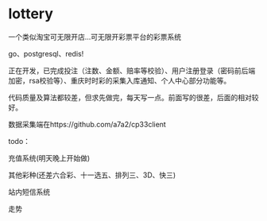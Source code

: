 # lottery
一个类似淘宝可无限开店...可无限开彩票平台的彩票系统

go、postgresql、redis! 

正在开发，已完成投注（注数、金额、赔率等校验）、用户注册登录（密码前后端加密，rsa校验等）、重庆时时彩的采集入库通知、个人中心部分功能等。

代码质量及算法都较差，但求先做完，每天写一点。前面写的很差，后面的相对较好。

数据采集端在https://github.com/a7a2/cp33client

todo：

充值系统(明天晚上开始做)

其他彩种(还差六合彩、十一选五、排列三、3D、快三)

站内短信系统

走势
